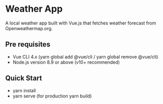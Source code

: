# Weather App
A local weather app built with Vue.js that fetches weather forecast from Openweathermap.org.

## Pre requisites
- Vue CLI 4.x (yarn global add @vue/cli / yarn global remove @vue/cli)
- Node.js version 8.9 or above (v10+ recommended)

## Quick Start
- yarn install
- yarn serve (for production yarn build)